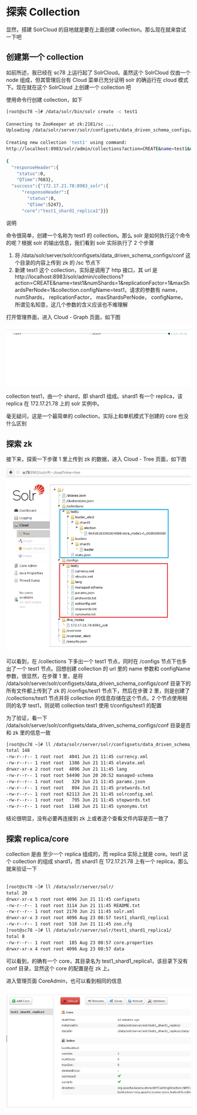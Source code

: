 # 探索 Collection

显然，搭建 SolrCloud 的目地就是要在上面创建 collection。那么现在就来尝试一下吧

## 创建第一个 collection

如前所述，我已经在 sc78 上运行起了 SolrCloud。虽然这个 SolrCloud 仅由一个 node 组成，但其管理后台有 Cloud 菜单已充分证明 solr 的确运行在 cloud 模式下。现在就在这个 SolrCloud 上创建一个 collection 吧

使用命令行创建 collection，如下

```bash
[root@sc78 ~]# /data/solr/bin/solr create -c test1

Connecting to ZooKeeper at zk:2181/sc ...
Uploading /data/solr/server/solr/configsets/data_driven_schema_configs/conf for config test1 to ZooKeeper at zk:2181/sc

Creating new collection 'test1' using command:
http://localhost:8983/solr/admin/collections?action=CREATE&name=test1&numShards=1&replicationFactor=1&maxShardsPerNode=1&collection.configName=test1

{
  "responseHeader":{
    "status":0,
    "QTime":7683},
  "success":{"172.17.21.78:8983_solr":{
      "responseHeader":{
        "status":0,
        "QTime":5247},
      "core":"test1_shard1_replica1"}}}
```

说明

命令很简单，创建一个名称为 test1 的 collection。那么 solr 是如何执行这个命令的呢？根据 solr 的输出信息，我们看到 solr 实际执行了 2 个步骤

1. 将 /data/solr/server/solr/configsets/data_driven_schema_configs/conf 这个目录的内容上传到 zk 的 /sc 节点下
2. 新建 test1 这个 collection，实际是调用了 http 接口，其 url 是 http://localhost:8983/solr/admin/collections?action=CREATE&name=test1&numShards=1&replicationFactor=1&maxShardsPerNode=1&collection.configName=test1，请求的参数有 name， numShards， replicationFactor， maxShardsPerNode， configName，所谓见名知意，这几个参数的含义应该也不难理解

打开管理界面，进入 Cloud - Graph 页面，如下图

![](sc3.PNG)

collection test1，由一个 shard，即 shard1 组成。shard1 有一个 replica，该 replica 在 172.17.21.78 上的 solr 实例中。

毫无疑问，这是一个最简单的 collection，实际上和单机模式下创建的 core 也没什么区别

## 探索 zk

接下来，探索一下步骤 1 里上传到 zk 的数据，进入 Cloud - Tree 页面，如下图

![](sc4.PNG)

可以看到，在 /collections 下多出一个 test1 节点，同时在 /configs 节点下也多出了一个 test1 节点。回想创建 collection 的 url 里的 name 参数和 configName 参数，很显然，在步骤 1 里，是将 /data/solr/server/solr/configsets/data_driven_schema_configs/conf 目录下的所有文件都上传到了 zk 的 /configs/test1 节点下，然后在步骤 2 里，则是创建了 /collections/test1 节点并将 collection 的信息存储在这个节点。2 个节点使用相同的名字 test1，则说明 collection test1 使用 t/configs/test1 的配置

为了验证，看一下 /data/solr/server/solr/configsets/data_driven_schema_configs/conf 目录是否和 zk 里的信息一致

```bash
[root@sc78 ~]# ll /data/solr/server/solr/configsets/data_driven_schema_configs/conf
total 148
-rw-r--r-- 1 root root  4041 Jun 21 11:45 currency.xml
-rw-r--r-- 1 root root  1386 Jun 21 11:45 elevate.xml
drwxr-xr-x 2 root root  4096 Jun 21 11:45 lang
-rw-r--r-- 1 root root 54490 Jun 20 20:52 managed-schema
-rw-r--r-- 1 root root   329 Jun 21 11:45 params.json
-rw-r--r-- 1 root root   894 Jun 21 11:45 protwords.txt
-rw-r--r-- 1 root root 62113 Jun 21 11:45 solrconfig.xml
-rw-r--r-- 1 root root   795 Jun 21 11:45 stopwords.txt
-rw-r--r-- 1 root root  1148 Jun 21 11:45 synonyms.txt
```

结论很明显，没有必要再连接到 zk 上或者逐个查看文件内容是否一致了

## 探索 replica/core

collection 是由 至少一个 replica 组成的，而 replica 实际上就是 core。test1 这个 collection 的组成 shard1，而 shard1 在 172.17.21.78 上有一个 replica，那么就来验证一下

```bash

[root@sc78 ~]# ll /data/solr/server/solr/
total 20
drwxr-xr-x 5 root root 4096 Jun 21 11:45 configsets
-rw-r--r-- 1 root root 3114 Jun 21 11:45 README.txt
-rw-r--r-- 1 root root 2170 Jun 21 11:45 solr.xml
drwxr-xr-x 3 root root 4096 Aug 23 08:57 test1_shard1_replica1
-rw-r--r-- 1 root root  518 Jun 21 11:45 zoo.cfg
[root@sc78 ~]# ll /data/solr/server/solr/test1_shard1_replica1/
total 8
-rw-r--r-- 1 root root  185 Aug 23 08:57 core.properties
drwxr-xr-x 4 root root 4096 Aug 23 08:57 data
```

可以看到，的确有一个 core，其目录名为 test1_shard1_replica1，该目录下没有 conf 目录，显然这个 core 的配置是在 zk 上。

进入管理页面 CoreAdmin，也可以看到相同的信息

![](sc5.PNG)